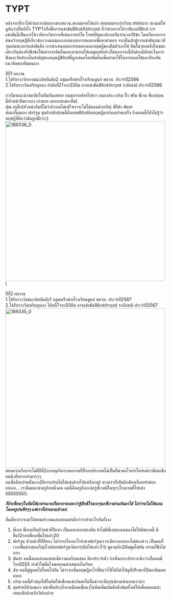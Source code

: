 # TYPT
หลังจากที่เราได้อ่านการเดินทางของสอวน.ของผมจบไปแล้ว ต่อมาผมจะเล่าเรียน miniนรก ของผมให้ดูกันว่าเป็นยังไง
TYPTหรือชื่อการแข่งขันฟิสิกส์สัปประยุทธ์
ที่ว่าด้วยการโต้วาทีแบบฟิสิกส์
การแข่งขันนี้เป็นการโต้วาทีทางวิชาการที่เน้นการแก้ไข โจทย์ปัญหาปลายเปิดจำนวน10ข้อ โดยเริ่มจากการค้นคว้าทฤษฎีที่เกี่ยวข้องวางแผนและออกแบบการทดลองเพื่อหาคำตอบ จากนั้นเข้าสู่การแข่งขันบนเวที จุดเด่นของการแข่งขันคือ การนำเสนอผลการทดลองและทฤษฎีของทีมตัวเองให้  ทีมอื่นๆยอมรับในขณะเดียวกันต้องรับฟังข้อโต้แย้งจากทีมอื่นและสามารถให้เหตุผลหักล้างได้นอกจากนี้ยังต้องมีทักษะในการฟังและจับประเด็นสำคัญของทฤษฎีฟิสิกส์ที่ถูกเสนอโดยทีมอื่นเพื่อนำมาใช้ในการตอบโต้และป้องกันแนวคิดของทีมตนเอง

ปีที่1 ผลงาน\
1.ได้รับรางวัลรองชนะเลิศอันดับ2 กลุ่มเครือข่ายโรงเรียนศูนย์ พสวท. ประจำปี2566\
2.ได้รับรางวัลเหรียญทอง ลำดับที่21จาก33ทีม การแข่งขันฟิสิกส์ประยุทธ์ ระดับชาติ ประจำปี2566

เราก็มาแนะนำสมาชิกในทีมกันเลยยย
บนสุดจากซ้ายไปขวา บนลงล่าง
เปรม ปิ๊ง พรีม พี่เจล พี่เบล(คนนี้หัวหน้าทีมเราเอง เก่งมาก เดอะแบกของทีม)\
ปุณ ครูติ๊ก(หัวหน้าทีมที่ไม่ว่าถ้างานไม่เสร็จเราจะไม่ได้นอนด้วยกัน) พี่กีต้า พัดสร\
ต่อมาก็ผมเอง ฟอร์จูน สุดท้ายนัท(คนนี้คือเทพฟิสิกส์คิดทฤษฎีมาทำแลปจนเสร็จ ถึงตอนนี้ก็ยังไม่รู้ว่าทฤษฎีที่คิดว่ามันถูกมั้ยว่ะะ)
<img src="https://github.com/user-attachments/assets/cd3f6af7-1371-4745-997d-a32a784baea8" width="500" alt="189336_0">\

ปีที่2 ผลงาน\
1.ได้รับรางวัลชนะเลิศอันดับ1 กลุ่มเครือข่ายโรงเรียนศูนย์ พสวท. ประจำปี2567\
2.ได้รับรางวัลเหรียญทอง ไดับที่7จาก33ทีม การแข่งขันฟิสิกส์ประยุทธ์ ระดับชาติ ประจำปี2567
<img src="https://github.com/user-attachments/assets/324d7349-5888-4fa4-bd6f-02b0fd163858" width="500" alt="189335_0">\
ตอนแรกเกือบจะไม่มีปีที่2ละเหตุเกิดจากผลงานปีที่รอบประเทศไม่เป็นที่น่าพอใจเท่าไหร่แต่เรามีสมาชิกคนนึงที่อยากทำมากๆๆ\
คนนั้นคือเปรมนั้นเอง(ปีแรกเปรมไม่ได้แข่งด้วยไปแค่สังเกตุ) พวกเราทั้งทีมอีก4คนก็เลยทำต่ออ\
เอ่อออ... เราลืมแนะนำครูอีกหนึ่งคน คนนี้คือครูติ๋งเอง(ครูที่เจอผีในทุกๆโรงแรมที่ไปแข่ง 5555555)\

***ก็ถ้าเพื่อนๆในทีมได้มาอ่านเจอก็อยากจะบอกว่ารู้สึกดีใจมากๆนะที่เราผ่านกันมาได้ ไม่ว่าจะไม่ได้นอน โดนครูบ่นฟิรๆๆ แต่เราก็ผ่านมาแล้วนะ***\

งั้นเดี๋ยวเราจะมาไล่ตอนทำงานและตอนแข่งดีกว่าว่าทำอะไรกันบั้งงง
1. พี่เบล พี่เบลเป็นหัวหน้าที่ปีแรก เป็นเดอะแบกของทีม ถ้าไม่มีพี่เบลคะแนนคงไม่ได้ดีขนาดนี้ มีขึ้น12รอบพี่เบลขึ้นไปแล้ว20
2. ฟอร์จูน หัวหน้าที่ปีที่สอง ไม่ว่าจะเรื่องอะไรส่งหาฟอร์จูนเราจะมีทางออกเองไม่ต้องห่วง เป็นคนที่เวลาขึ้นนำเสนอก็อุ่นใจปล่อยฟอร์จูนจัดการ(นัทได้กล่าวไว้) พูดจนอีก2ทีมพูดไม่ทัน กรรมก็ฟังไม่ออก
3. พัดสร คนนี้ตอนก่อนแข่งขะมีความเครียดเสมอ มียาประจำตัว ถ้าเห็นกระเป๋ายาจะนึกว่าเป็นคนมีโรค5555 ทำตัวไม่มั้นใจพอตอนนำเสนอเก็บเรียบ
4. นัท คนนี้คู่หูเลยไปไหนไปกัน ไม่ว่าจะเห็นทฤษฎีอะไรที่คิดว่าใช้ได้ก็ส่งให้ดูที่ปรึกษาที่3ของทีมเลยแหละ
5. เปรม คนนี้ตัวปลุกไฟในทีมให้เพื่อนแข่งกันต่อไม่งั้นน่าจะเห็นรุ่นน้องแข่งแทนเราล่ะะ
6. สุดท้ายก็ตัวผมเอง หน้าที่หลักๆก็จะเหมือนเพื่อนๆในทีมเพิ่มเติมคือนั่งพิมสไลด์ให้เพื่อนตอนนำเสนอซักค้านกับวิฟากด้วย
